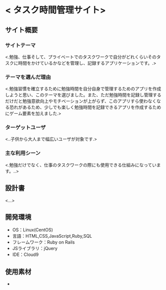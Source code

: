 # < タスク時間管理サイト>

## サイト概要
### サイトテーマ
<.勉強、仕事そして、プライベートでのタスクワークで自分がどれくらいそのタスクに時間をかけているかなどを管理し、記録するアプリケーションです。.>

### テーマを選んだ理由
<.勉強習慣を確立するために勉強時間を自分自身で管理するためのアプリを作成しようと思い、このテーマを選びました。また、ただ勉強時間を記録し管理するだけだと勉強意欲向上やモチベーションが上がらず、このアプリすら使わなくなる恐れがあるため、少しでも楽しく勉強時間を記録できるアプリを作成するためにゲーム要素を加えました.>

### ターゲットユーザ
<..子供から大人まで幅広いユーザが対象です.>

### 主な利用シーン
<.勉強だけでなく、仕事のタスクワークの際にも使用できる仕組みになっています。..>

## 設計書
<...>

## 開発環境
- OS：Linux(CentOS)
- 言語：HTML,CSS,JavaScript,Ruby,SQL
- フレームワーク：Ruby on Rails
- JSライブラリ：jQuery
- IDE：Cloud9

## 使用素材
- 
